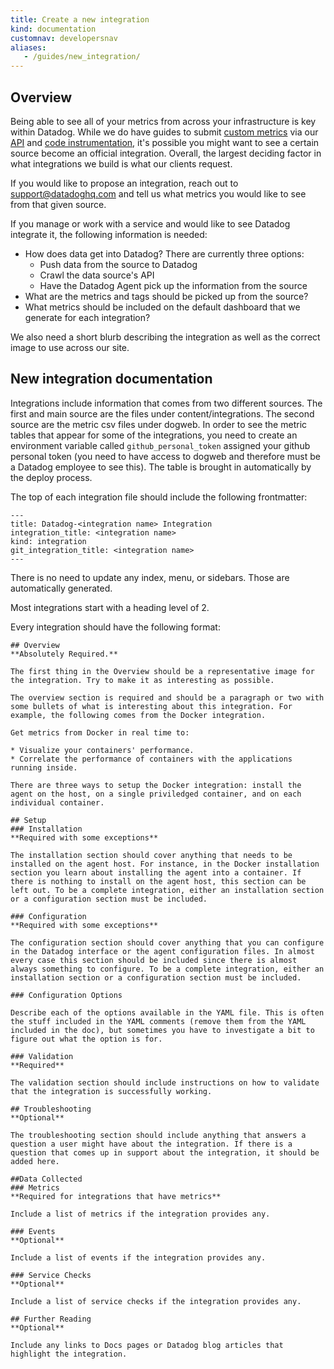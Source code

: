 ```yaml
---
title: Create a new integration
kind: documentation
customnav: developersnav
aliases:
   - /guides/new_integration/
---
```


## Overview

Being able to see all of your metrics from across your infrastructure is key within Datadog. While we do have guides to submit [custom metrics](/developers/metrics/) via our [API](/api/) and [code instrumentation](/developers/libraries/), it's possible you might want to see a certain source become an official integration. Overall, the largest deciding factor in what integrations we build is what our clients request.

If you would like to propose an integration, reach out to support@datadoghq.com and tell us what metrics you would like to see from that given source.

If you manage or work with a service and would like to see Datadog integrate it, the following information is needed:

* How does data get into Datadog? There are currently three options:
  *  Push data from the source to Datadog
  *  Crawl the data source's API
  *  Have the Datadog Agent pick up the information from the source
* What are the metrics and tags should be picked up from the source?
* What metrics should be included on the default dashboard that we generate for each integration?

We also need a short blurb describing the integration as well as the correct image to use across our site.

## New integration documentation

Integrations include information that comes from two different sources. The first and main source are the files under content/integrations. The second source are the metric csv files under dogweb. In order to see the metric tables that appear for some of the integrations, you need to create an environment variable called `github_personal_token` assigned your github personal token (you need to have access to dogweb and therefore must be a Datadog employee to see this). The table is brought in automatically by the deploy process.

The top of each integration file should include the following frontmatter:

    ---
    title: Datadog-<integration name> Integration
    integration_title: <integration name>
    kind: integration
    git_integration_title: <integration name>
    ---

There is no need to update any index, menu, or sidebars. Those are automatically generated.

Most integrations start with a heading level of 2.

Every integration should have the following format:

```
## Overview
**Absolutely Required.**

The first thing in the Overview should be a representative image for the integration. Try to make it as interesting as possible.

The overview section is required and should be a paragraph or two with some bullets of what is interesting about this integration. For example, the following comes from the Docker integration.

Get metrics from Docker in real time to:

* Visualize your containers' performance.
* Correlate the performance of containers with the applications running inside.

There are three ways to setup the Docker integration: install the agent on the host, on a single priviledged container, and on each individual container.

## Setup
### Installation
**Required with some exceptions**

The installation section should cover anything that needs to be installed on the agent host. For instance, in the Docker installation section you learn about installing the agent into a container. If there is nothing to install on the agent host, this section can be left out. To be a complete integration, either an installation section or a configuration section must be included.

### Configuration
**Required with some exceptions**

The configuration section should cover anything that you can configure in the Datadog interface or the agent configuration files. In almost every case this section should be included since there is almost always something to configure. To be a complete integration, either an installation section or a configuration section must be included.

### Configuration Options

Describe each of the options available in the YAML file. This is often the stuff included in the YAML comments (remove them from the YAML included in the doc), but sometimes you have to investigate a bit to figure out what the option is for.

### Validation
**Required**

The validation section should include instructions on how to validate that the integration is successfully working.

## Troubleshooting
**Optional**

The troubleshooting section should include anything that answers a question a user might have about the integration. If there is a question that comes up in support about the integration, it should be added here.

##Data Collected
### Metrics
**Required for integrations that have metrics**

Include a list of metrics if the integration provides any.

### Events
**Optional**

Include a list of events if the integration provides any.

### Service Checks
**Optional**

Include a list of service checks if the integration provides any.

## Further Reading
**Optional**

Include any links to Docs pages or Datadog blog articles that highlight the integration.
```
